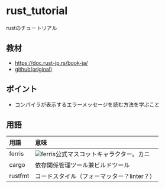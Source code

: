 # rust_tutorial
rustのチュートリアル

## 教材
- https://doc.rust-jp.rs/book-ja/
- [github(original)](https://github.com/rust-lang-ja/book-ja)

## ポイント
- コンパイラが表示するエラーメッセージを読む方法を学ぶこと

## 用語

|用語|意味|
|:---|:---|
|ferris|![ferris](https://rustacean.net/assets/rustacean-orig-noshadow.svg)公式マスコットキャラクター。カニ|
|cargo|依存関係管理ツール兼ビルドツール|
|rustfmt|コードスタイル（フォーマッター？linter？）|